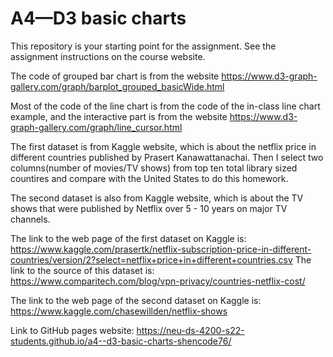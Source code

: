 # A4—D3 basic charts

This repository is your starting point for the assignment. See the assignment instructions on the course website.

The code of grouped bar chart is from the website <https://www.d3-graph-gallery.com/graph/barplot_grouped_basicWide.html>

Most of the code of the line chart is from the code of the in-class line chart example, and the interactive part is from the website <https://www.d3-graph-gallery.com/graph/line_cursor.html>

The first dataset is from Kaggle website, which is about the netflix price in different countries published by Prasert Kanawattanachai. Then I select two columns(number of movies/TV shows) from top ten total library sized countires and compare with the United States to do this homework. 

The second dataset is also from Kaggle website, which is about the TV shows that were published by Netflix over 5 - 10 years on major TV channels. 

The link to the web page of the first dataset on Kaggle is:
<https://www.kaggle.com/prasertk/netflix-subscription-price-in-different-countries/version/2?select=netflix+price+in+different+countries.csv>
The link to the source of this dataset is: <https://www.comparitech.com/blog/vpn-privacy/countries-netflix-cost/> 


The link to the web page of the second dataset on Kaggle is:
<https://www.kaggle.com/chasewillden/netflix-shows>


Link to GitHub pages website: <https://neu-ds-4200-s22-students.github.io/a4--d3-basic-charts-shencode76/>